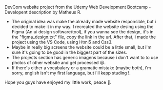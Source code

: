 DevCom website project from the Udemy Web Development Bootcamp - Developent description by Matheus R.

- The original idea was make the already made website responsible, but i decided to make it in my way. I recreated the website desing using the Figma (An ui design software/tool), if you wanna see the design, it's in the "figma_design.txt" file, copy the link in the url. After that, i made the project using the VS Code, using Html5 and Css3.
- Maybe in really big screens the website could be a little small, but i'm sure it's going to be good in the biggest part of the sizes.
- The projects section has generic imagens because i don't want to to use photos of other website and get processed 😃.
- If there's either a vocabulary or a gramatic mistake (maybe both), i'm sorry, english isn't my first language, but i'll kepp studing !.

Hope you guys have enjoyed my little work, peace 🤘.

